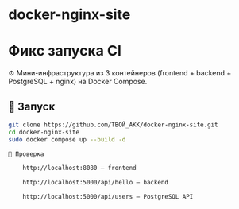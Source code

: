 # docker-nginx-site
# Фикс запуска CI
⚙️ Мини-инфраструктура из 3 контейнеров (frontend + backend + PostgreSQL + nginx) на Docker Compose.

## 🔧 Запуск

```bash
git clone https://github.com/ТВОЙ_АКК/docker-nginx-site.git
cd docker-nginx-site
sudo docker compose up --build -d

🧪 Проверка

    http://localhost:8080 — frontend

    http://localhost:5000/api/hello — backend

    http://localhost:5000/api/users — PostgreSQL API
